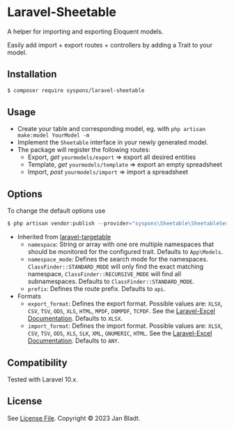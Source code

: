 # Laravel-Sheetable 

A helper for importing and exporting Eloquent models.

Easily add import + export routes + controllers by adding a Trait to your model.

## Installation

```sh
$ composer require syspons/laravel-sheetable
```

## Usage

* Create your table and corresponding model, eg. with `php artisan make:model YourModel -m`
* Implement the `Sheetable` interface in your newly generated model.
* The package will register the following routes:
  * Export, *get*     `yourmodels/export` => export all desired entities
  * Template, *get*     `yourmodels/template` => export an empty spreadsheet
  * Import, *post*     `yourmodels/import` => import a spreadsheet

## Options

To change the default options use
```php
$ php artisan vendor:publish --provider="syspons\Sheetable\SheetableServiceProvider" --tag="config"
```
* Inherited from [laravel-targetable](https://docs.syspons-dev.com/laravel-targetable)
  * `namespace`: String or array with one ore multiple namespaces that should be monitored for the configured trait. Defaults to `App\Models`.
  * `namespace_mode`: Defines the search mode for the namespaces. `ClassFinder::STANDARD_MODE` will only find the exact matching namespace, `ClassFinder::RECURSIVE_MODE` will find all subnamespaces. Defaults to `ClassFinder::STANDARD_MODE`.
  * `prefix`: Defines the route prefix. Defaults to `api`.
* Formats
  * `export_format`: Defines the export format. Possible values are: `XLSX`, `CSV`, `TSV`, `ODS`, `XLS`, `HTML`, `MPDF`, `DOMPDF`, `TCPDF`. See the [Laravel-Excel Documentation](https://docs.laravel-excel.com/3.1/exports/export-formats.html). Defaults to `XLSX`.
  * `import_format`: Defines the import format. Possible values are: `XLSX`, `CSV`, `TSV`, `ODS`, `XLS`, `SLK`, `XML`, `GNUMERIC`, `HTML`. See the [Laravel-Excel Documentation](https://docs.laravel-excel.com/3.1/imports/import-formats.html). Defaults to `ANY`.

## Compatibility

Tested with Laravel 10.x.

## License

See [License File](license.md). Copyright © 2023 Jan Bladt.
